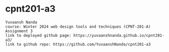 # cpnt201-a3

    Yuvaansh Nanda
    course: Winter 2024 web design tools and techniques (CPNT-201-A) Assignment 3
    link to deployed github page: https://yuvaanshnanda.github.io/cpnt201-a3/
    link to github repo: https://github.com/YuvaanshNanda/cpnt201-a3
